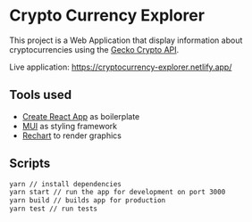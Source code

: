 # Crypto Currency Explorer

This project is a Web Application that display information about cryptocurrencies using the [Gecko Crypto API](https://www.coingecko.com/en/api).

Live application: https://cryptocurrency-explorer.netlify.app/

## Tools used

- [Create React App](https://create-react-app.dev/) as boilerplate
- [MUI](https://mui.com/) as styling framework
- [Rechart](https://recharts.org/) to render graphics

## Scripts

```sh
yarn // install dependencies
yarn start // run the app for development on port 3000
yarn build // builds app for production
yarn test // run tests
```

